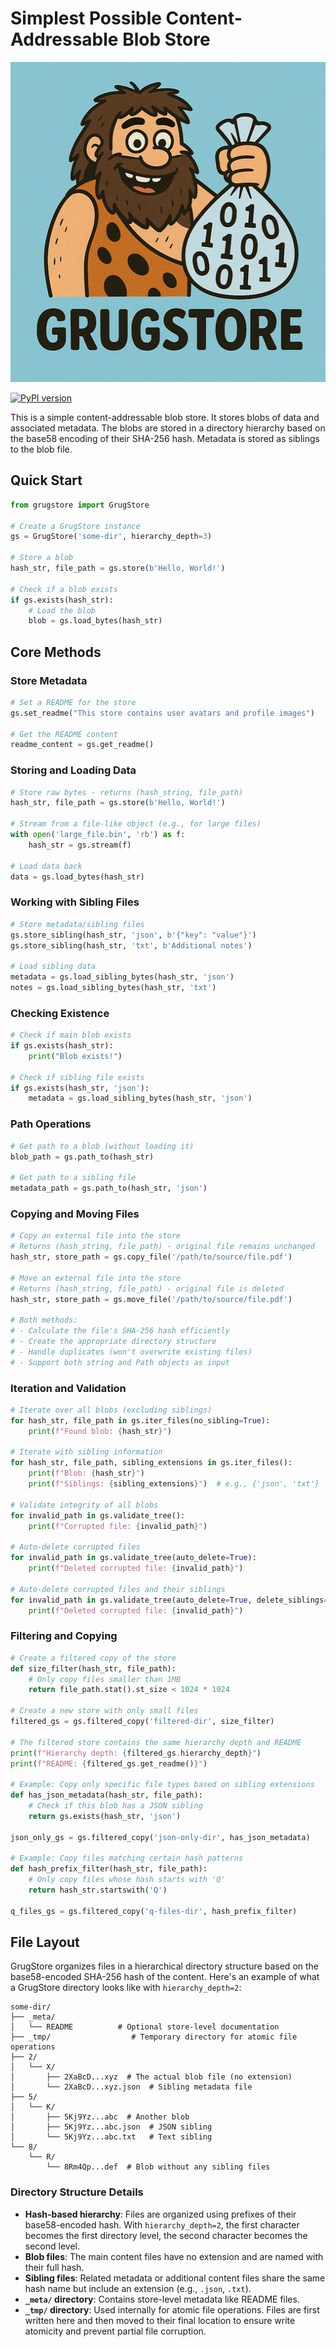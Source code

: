 # Simplest Possible Content-Addressable Blob Store

<p align="center">
  <img src="grugstore.png" alt="GrugStore Logo" width="512" height="512">
</p>

[![PyPI version](https://img.shields.io/pypi/v/grugstore.svg)](https://pypi.org/project/grugstore/)

This is a simple content-addressable blob store. It stores blobs of data and
associated metadata. The blobs are stored in a directory hierarchy based on the
base58 encoding of their SHA-256 hash. Metadata is stored as siblings to
the blob file. 

## Quick Start

```python
from grugstore import GrugStore

# Create a GrugStore instance
gs = GrugStore('some-dir', hierarchy_depth=3)

# Store a blob
hash_str, file_path = gs.store(b'Hello, World!')

# Check if a blob exists
if gs.exists(hash_str):
    # Load the blob
    blob = gs.load_bytes(hash_str)
```

## Core Methods

### Store Metadata

```python
# Set a README for the store
gs.set_readme("This store contains user avatars and profile images")

# Get the README content
readme_content = gs.get_readme()
```

### Storing and Loading Data

```python
# Store raw bytes - returns (hash_string, file_path)
hash_str, file_path = gs.store(b'Hello, World!')

# Stream from a file-like object (e.g., for large files)
with open('large_file.bin', 'rb') as f:
    hash_str = gs.stream(f)

# Load data back
data = gs.load_bytes(hash_str)
```

### Working with Sibling Files

```python
# Store metadata/sibling files
gs.store_sibling(hash_str, 'json', b'{"key": "value"}')
gs.store_sibling(hash_str, 'txt', b'Additional notes')

# Load sibling data
metadata = gs.load_sibling_bytes(hash_str, 'json')
notes = gs.load_sibling_bytes(hash_str, 'txt')
```

### Checking Existence

```python
# Check if main blob exists
if gs.exists(hash_str):
    print("Blob exists!")

# Check if sibling file exists
if gs.exists(hash_str, 'json'):
    metadata = gs.load_sibling_bytes(hash_str, 'json')
```

### Path Operations

```python
# Get path to a blob (without loading it)
blob_path = gs.path_to(hash_str)

# Get path to a sibling file
metadata_path = gs.path_to(hash_str, 'json')
```

### Copying and Moving Files

```python
# Copy an external file into the store
# Returns (hash_string, file_path) - original file remains unchanged
hash_str, store_path = gs.copy_file('/path/to/source/file.pdf')

# Move an external file into the store
# Returns (hash_string, file_path) - original file is deleted
hash_str, store_path = gs.move_file('/path/to/source/file.pdf')

# Both methods:
# - Calculate the file's SHA-256 hash efficiently
# - Create the appropriate directory structure
# - Handle duplicates (won't overwrite existing files)
# - Support both string and Path objects as input
```

### Iteration and Validation

```python
# Iterate over all blobs (excluding siblings)
for hash_str, file_path in gs.iter_files(no_sibling=True):
    print(f"Found blob: {hash_str}")

# Iterate with sibling information
for hash_str, file_path, sibling_extensions in gs.iter_files():
    print(f"Blob: {hash_str}")
    print(f"Siblings: {sibling_extensions}")  # e.g., {'json', 'txt'}

# Validate integrity of all blobs
for invalid_path in gs.validate_tree():
    print(f"Corrupted file: {invalid_path}")

# Auto-delete corrupted files
for invalid_path in gs.validate_tree(auto_delete=True):
    print(f"Deleted corrupted file: {invalid_path}")

# Auto-delete corrupted files and their siblings
for invalid_path in gs.validate_tree(auto_delete=True, delete_siblings=True):
    print(f"Deleted corrupted file: {invalid_path}")
```

### Filtering and Copying

```python
# Create a filtered copy of the store
def size_filter(hash_str, file_path):
    # Only copy files smaller than 1MB
    return file_path.stat().st_size < 1024 * 1024

# Create a new store with only small files
filtered_gs = gs.filtered_copy('filtered-dir', size_filter)

# The filtered store contains the same hierarchy depth and README
print(f"Hierarchy depth: {filtered_gs.hierarchy_depth}")
print(f"README: {filtered_gs.get_readme()}")

# Example: Copy only specific file types based on sibling extensions
def has_json_metadata(hash_str, file_path):
    # Check if this blob has a JSON sibling
    return gs.exists(hash_str, 'json')

json_only_gs = gs.filtered_copy('json-only-dir', has_json_metadata)

# Example: Copy files matching certain hash patterns
def hash_prefix_filter(hash_str, file_path):
    # Only copy files whose hash starts with 'Q'
    return hash_str.startswith('Q')

q_files_gs = gs.filtered_copy('q-files-dir', hash_prefix_filter)
```

## File Layout

GrugStore organizes files in a hierarchical directory structure based on the base58-encoded SHA-256 hash of the content. Here's an example of what a GrugStore directory looks like with `hierarchy_depth=2`:

```
some-dir/
├── _meta/
│   └── README          # Optional store-level documentation
├── _tmp/                  # Temporary directory for atomic file operations
├── 2/
│   └── X/
│       ├── 2XaBcD...xyz  # The actual blob file (no extension)
│       └── 2XaBcD...xyz.json  # Sibling metadata file
├── 5/
│   └── K/
│       ├── 5Kj9Yz...abc  # Another blob
│       ├── 5Kj9Yz...abc.json  # JSON sibling
│       └── 5Kj9Yz...abc.txt   # Text sibling
└── 8/
    └── R/
        └── 8Rm4Qp...def  # Blob without any sibling files
```

### Directory Structure Details

- **Hash-based hierarchy**: Files are organized using prefixes of their base58-encoded hash. With `hierarchy_depth=2`, the first character becomes the first directory level, the second character becomes the second level.
- **Blob files**: The main content files have no extension and are named with their full hash.
- **Sibling files**: Related metadata or additional content files share the same hash name but include an extension (e.g., `.json`, `.txt`).
- **`_meta/` directory**: Contains store-level metadata like README files.
- **`_tmp/` directory**: Used internally for atomic file operations. Files are first written here and then moved to their final location to ensure write atomicity and prevent partial file corruption.
